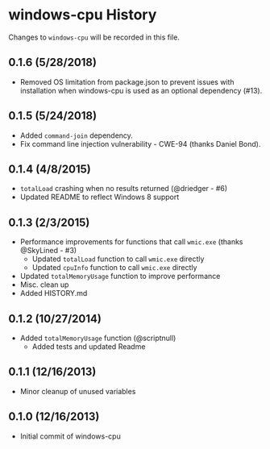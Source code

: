 # windows-cpu History
Changes to `windows-cpu` will be recorded in this file.

## 0.1.6 (5/28/2018)
* Removed OS limitation from package.json to prevent issues with installation when windows-cpu is used as an optional dependency (#13).

## 0.1.5 (5/24/2018)
* Added `command-join` dependency.
* Fix command line injection vulnerability - CWE-94 (thanks Daniel Bond).

## 0.1.4 (4/8/2015)
* `totalLoad` crashing when no results returned (@driedger - #6)
* Updated README to reflect Windows 8 support

## 0.1.3 (2/3/2015)
* Performance improvements for functions that call `wmic.exe` (thanks @SkyLined - #3)
    * Updated `totalLoad` function to call `wmic.exe` directly
    * Updated `cpuInfo` function to call `wmic.exe` directly
* Updated `totalMemoryUsage` function to improve performance
* Misc. clean up
* Added HISTORY.md

## 0.1.2 (10/27/2014)
* Added `totalMemoryUsage` function (@scriptnull)
    * Added tests and updated Readme

## 0.1.1 (12/16/2013)
* Minor cleanup of unused variables

## 0.1.0 (12/16/2013)
* Initial commit of windows-cpu
